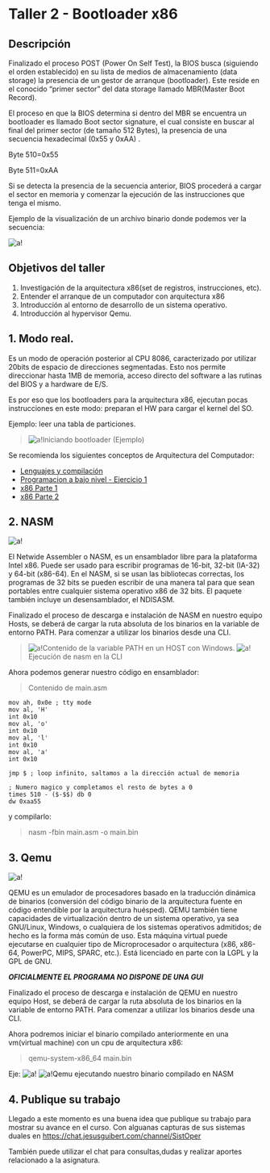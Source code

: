 # Taller 2 - Bootloader x86

## Descripción

Finalizado el proceso POST (Power On Self Test), la BIOS busca (siguiendo el orden establecido) en su lista de medios de almacenamiento (data storage)  la presencia de un gestor de arranque (bootloader). Este reside en el conocido “primer sector” del data storage llamado MBR(Master Boot Record).

El proceso en que la BIOS determina si dentro del MBR se encuentra un bootloader es llamado Boot sector signature, el cual consiste en buscar al final del  primer sector (de tamaño 512 Bytes), la presencia de una secuencia hexadecimal (0x55 y 0xAA) .

Byte 510=0x55

Byte 511=0xAA

Si se detecta la presencia de la secuencia anterior, BIOS procederá a cargar el sector en memoria y comenzar la ejecución de las instrucciones que tenga el mismo.

Ejemplo de la visualización de un archivo binario donde podemos ver la secuencia:

![a!](./assets/images/1.png "logo")



## Objetivos del taller

1. Investigación de la arquitectura x86(set de registros, instrucciones, etc).
2. Entender el arranque de un computador con arquitectura x86
3. Introducción al entorno de desarrollo de un sistema operativo.
4. Introducción al hypervisor Qemu.


## 1. Modo real.

Es un modo de operación posterior al CPU 8086, caracterizado por utilizar 20bits de espacio de direcciones segmentadas. Esto nos permite direccionar hasta 1MB de memoria, acceso directo del software a las rutinas del BIOS y a hardware de E/S.

Es por eso que los bootloaders para la arquitectura x86, ejecutan pocas instrucciones en este modo: preparan el HW para cargar el kernel del SO. 

Ejemplo: leer una tabla de particiones.

>![a!](./assets/images/2.png "logo")Iniciando bootloader (Ejemplo)

Se recomienda los siguientes conceptos de Arquitectura del Computador:

- [Lenguajes y compilación](https://www.youtube.com/watch?v=ts7JbRapkz4)
- [Programacion a bajo nivel - Ejercicio 1](https://www.youtube.com/watch?v=4G7O2xgwG0c)
- [x86 Parte 1](https://www.youtube.com/watch?v=2PyB2OE2qwY)
- [x86 Parte 2](https://www.youtube.com/watch?v=ytEWBum2454)

## 2. NASM

![a!](./assets/images/3.png "logo")

El Netwide Assembler o NASM, es un ensamblador libre para la plataforma Intel x86. Puede ser usado para escribir programas de 16-bit, 32-bit (IA-32) y 64-bit (x86-64). En el NASM, si se usan las bibliotecas correctas, los programas de 32 bits se pueden escribir de una manera tal para que sean portables entre cualquier sistema operativo x86 de 32 bits. El paquete también incluye un desensamblador, el NDISASM. 

Finalizado el proceso de descarga e instalación de NASM en nuestro equipo Hosts, se deberá de cargar la ruta absoluta de los binarios en la variable de entorno PATH. Para comenzar a utilizar los binarios desde una CLI.

>![a!](./assets/images/4.png "logo")Contenido de la variable PATH en un HOST con Windows.
>![a!](./assets/images/5.png "logo")Ejecución de nasm en la CLI

Ahora podemos generar nuestro código en ensamblador:

>Contenido de main.asm

    mov ah, 0x0e ; tty mode
    mov al, 'H'
    int 0x10
    mov al, 'o'
    int 0x10
    mov al, 'l'
    int 0x10
    mov al, 'a'
    int 0x10

    jmp $ ; loop infinito, saltamos a la dirección actual de memoria

    ; Numero magico y completamos el resto de bytes a 0
    times 510 - ($-$$) db 0
    dw 0xaa55 

y compilarlo:

>nasm -fbin main.asm -o main.bin


## 3. Qemu

![a!](./assets/images/6.png "logo")

QEMU es un emulador de procesadores basado en la traducción dinámica de binarios (conversión del código binario de la arquitectura fuente en código entendible por la arquitectura huésped). QEMU también tiene capacidades de virtualización dentro de un sistema operativo, ya sea GNU/Linux, Windows, o cualquiera de los sistemas operativos admitidos; de hecho es la forma más común de uso. Esta máquina virtual puede ejecutarse en cualquier tipo de Microprocesador o arquitectura (x86, x86-64, PowerPC, MIPS, SPARC, etc.). Está licenciado en parte con la LGPL y la GPL de GNU. 

***OFICIALMENTE EL PROGRAMA NO DISPONE DE UNA GUI***

Finalizado el proceso de descarga e instalación de QEMU en nuestro equipo Host, se deberá de cargar la ruta absoluta de los binarios en la variable de entorno PATH. Para comenzar a utilizar los binarios desde una CLI.

Ahora podremos iniciar el binario compilado anteriormente en una vm(virtual machine) con un cpu de arquitectura x86:
>qemu-system-x86_64 main.bin

Eje:
![a!](./assets/images/6.png "logo")
![a!](./assets/images/7.png "logo")Qemu ejecutando nuestro binario compilado en NASM

## 4. Publique su trabajo

Llegado a este momento es una buena idea que publique su trabajo para mostrar su avance en el curso. Con alguanas capturas de sus sistemas duales en https://chat.jesusguibert.com/channel/SistOper

También puede utilizar el chat para consultas,dudas y realizar aportes relacionado a la asignatura.